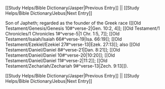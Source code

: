 [[Study Helps/Bible Dictionary/Jasper|Previous Entry]]  ||  [[Study Helps/Bible Dictionary/Jebus|Next Entry]]

 Son of Japheth; regarded as the founder of the Greek race ([[Old Testament/Genesis/Genesis 10#^verse-2|Gen. 10:2, 4]]; [[Old Testament/1 Chronicles/1 Chronicles 1#^verse-5|1 Chr. 1:5, 7]]; [[Old Testament/Isaiah/Isaiah 66#^verse-19|Isa. 66:19]]; [[Old Testament/Ezekiel/Ezekiel 27#^verse-13|Ezek. 27:13]]; also [[Old Testament/Daniel/Daniel 8#^verse-21|Dan. 8:21]]; [[Old Testament/Daniel/Daniel 10#^verse-20|10:20]]; [[Old Testament/Daniel/Daniel 11#^verse-2|11:2]]; [[Old Testament/Zechariah/Zechariah 9#^verse-13|Zech. 9:13]]).

[[Study Helps/Bible Dictionary/Jasper|Previous Entry]]  ||  [[Study Helps/Bible Dictionary/Jebus|Next Entry]]